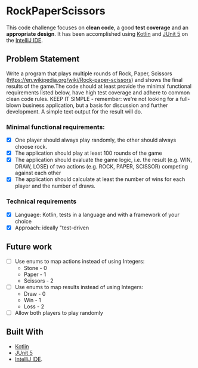 # RockPaperScissors

This code challenge focuses on **clean code**, a good **test coverage** and an **appropriate design**. It has been accomplished using [Kotlin](https://kotlinlang.org/) and [JUnit 5](https://junit.org/junit5/) on the [IntelliJ IDE](https://www.jetbrains.com/idea/).

## Problem Statement

Write a program that plays multiple rounds of Rock, Paper, Scissors (https://en.wikipedia.org/wiki/Rock-paper-scissors) and shows the final results of the game.The code should at least provide the minimal functional requirements listed below, have high test coverage and adhere to common clean code rules.
KEEP IT SIMPLE - remember: we're not looking for a full-blown business application, but a basis for discussion and further development. A simple text output for the result will do.

### Minimal functional requirements:

- [x] One player should always play randomly, the other should always choose rock.
- [x] The application should play at least 100 rounds of the game
- [x] The application should evaluate the game logic, i.e. the result (e.g. WIN, DRAW, LOSE) of two actions (e.g. ROCK, PAPER, SCISSOR) competing against each other
- [x] The application should calculate at least the number of wins for each player and the number of draws.
 
### Technical requirements

- [x] Language: Kotlin, tests in a language and with a framework of your choice
- [x] Approach: ideally "test-driven

## Future work

- [ ] Use enums to map actions instead of using Integers: 
    * Stone - 0
    * Paper - 1
    * Scissors - 2
- [ ] Use enums to map results instead of using Integers: 
    * Draw - 0
    * Win - 1
    * Loss - 2
- [ ] Allow both players to play randomly

## Built With

* [Kotlin](https://kotlinlang.org/)
* [JUnit 5](https://junit.org/junit5/)
* [IntelliJ IDE](https://www.jetbrains.com/idea/).